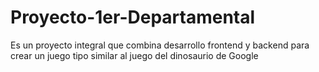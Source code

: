 # Proyecto-1er-Departamental
Es un proyecto integral que combina desarrollo frontend y backend para crear un juego tipo similar al juego del dinosaurio de Google 
